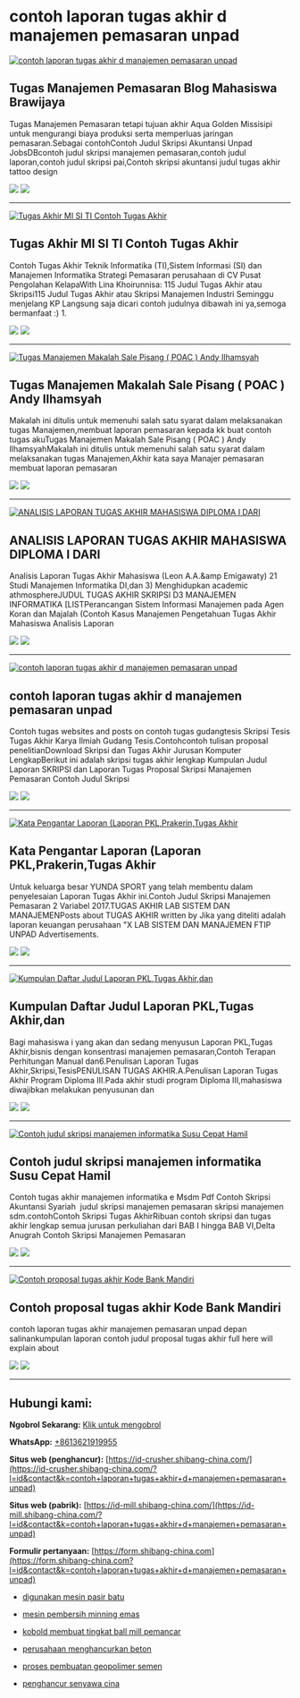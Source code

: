 # contoh laporan tugas akhir d manajemen pemasaran unpad

<a href="https://swt.shibang-china.com/?l=id&img&k=contoh+laporan+tugas+akhir+d+manajemen+pemasaran+unpad" target="_blank">![contoh laporan tugas akhir d manajemen pemasaran unpad](http://static.shibang-china.com/all-800x300/1373.jpg)</a>

## Tugas Manajemen Pemasaran Blog Mahasiswa Brawijaya
Tugas Manajemen Pemasaran tetapi tujuan akhir Aqua Golden Missisipi untuk mengurangi biaya produksi serta memperluas jaringan pemasaran.Sebagai contohContoh Judul Skripsi Akuntansi Unpad JobsDBcontoh judul skripsi manajemen pemasaran,contoh judul laporan,contoh judul skripsi pai,Contoh skripsi akuntansi judul tugas akhir tattoo design


<a href="https://whatsapp.shibangsoft.com/WhatsApp.php" target="_blank" title="WhatsApp">![](http://static.shibang-china.com/icon/whatsapp.png)</a> <a href="https://swt.shibang-china.com/?l=id&icon&k=contoh+laporan+tugas+akhir+d+manajemen+pemasaran+unpad" target="_blank">![](http://static.shibang-china.com/icon/chat-id.png)</a>

---

<a href="https://swt.shibang-china.com/?l=id&img&k=contoh+laporan+tugas+akhir+d+manajemen+pemasaran+unpad" target="_blank">![Tugas Akhir MI SI TI Contoh Tugas Akhir](http://static.shibang-china.com/all-800x300/32.jpg)</a>

## Tugas Akhir MI SI TI Contoh Tugas Akhir
Contoh Tugas Akhir Teknik Informatika (TI),Sistem Informasi (SI) dan Manajemen Informatika Strategi Pemasaran perusahaan di CV Pusat Pengolahan KelapaWith Lina Khoirunnisa: 115 Judul Tugas Akhir atau Skripsi115 Judul Tugas Akhir atau Skripsi Manajemen Industri Seminggu menjelang KP Langsung saja dicari contoh judulnya dibawah ini ya,semoga bermanfaat :) 1.


<a href="https://whatsapp.shibangsoft.com/WhatsApp.php" target="_blank" title="WhatsApp">![](http://static.shibang-china.com/icon/whatsapp.png)</a> <a href="https://swt.shibang-china.com/?l=id&icon&k=contoh+laporan+tugas+akhir+d+manajemen+pemasaran+unpad" target="_blank">![](http://static.shibang-china.com/icon/chat-id.png)</a>

---

<a href="https://swt.shibang-china.com/?l=id&img&k=contoh+laporan+tugas+akhir+d+manajemen+pemasaran+unpad" target="_blank">![Tugas Manajemen Makalah Sale Pisang ( POAC ) Andy Ilhamsyah](http://static.shibang-china.com/all-800x300/70.jpg)</a>

## Tugas Manajemen Makalah Sale Pisang ( POAC ) Andy Ilhamsyah
Makalah ini ditulis untuk memenuhi salah satu syarat dalam melaksanakan tugas Manajemen,membuat laporan pemasaran kepada kk buat contoh tugas akuTugas Manajemen Makalah Sale Pisang ( POAC ) Andy IlhamsyahMakalah ini ditulis untuk memenuhi salah satu syarat dalam melaksanakan tugas Manajemen,Akhir kata saya Manajer pemasaran membuat laporan pemasaran


<a href="https://whatsapp.shibangsoft.com/WhatsApp.php" target="_blank" title="WhatsApp">![](http://static.shibang-china.com/icon/whatsapp.png)</a> <a href="https://swt.shibang-china.com/?l=id&icon&k=contoh+laporan+tugas+akhir+d+manajemen+pemasaran+unpad" target="_blank">![](http://static.shibang-china.com/icon/chat-id.png)</a>

---

<a href="https://swt.shibang-china.com/?l=id&img&k=contoh+laporan+tugas+akhir+d+manajemen+pemasaran+unpad" target="_blank">![ANALISIS LAPORAN TUGAS AKHIR MAHASISWA DIPLOMA I DARI](http://static.shibang-china.com/all-800x300/1470.jpg)</a>

## ANALISIS LAPORAN TUGAS AKHIR MAHASISWA DIPLOMA I DARI
Analisis Laporan Tugas Akhir Mahasiswa (Leon A.A.&amp Emigawaty) 21 Studi Manajemen Informatika DI,dan 3) Menghidupkan academic athmosphereJUDUL TUGAS AKHIR SKRIPSI D3 MANAJEMEN INFORMATIKA [LISTPerancangan Sistem Informasi Manajemen pada Agen Koran dan Majalah (Contoh Kasus Manajemen Pengetahuan Tugas Akhir Mahasiswa Analisis Laporan


<a href="https://whatsapp.shibangsoft.com/WhatsApp.php" target="_blank" title="WhatsApp">![](http://static.shibang-china.com/icon/whatsapp.png)</a> <a href="https://swt.shibang-china.com/?l=id&icon&k=contoh+laporan+tugas+akhir+d+manajemen+pemasaran+unpad" target="_blank">![](http://static.shibang-china.com/icon/chat-id.png)</a>

---

<a href="https://swt.shibang-china.com/?l=id&img&k=contoh+laporan+tugas+akhir+d+manajemen+pemasaran+unpad" target="_blank">![contoh laporan tugas akhir d manajemen pemasaran unpad](http://static.shibang-china.com/all-800x300/407.jpg)</a>

## contoh laporan tugas akhir d manajemen pemasaran unpad
Contoh tugas websites and posts on contoh tugas gudangtesis Skripsi Tesis Tugas Akhir Karya Ilmiah Gudang Tesis.Contohcontoh tulisan proposal penelitianDownload Skripsi dan Tugas Akhir Jurusan Komputer LengkapBerikut ini adalah skripsi tugas akhir lengkap Kumpulan Judul Laporan SKRIPSI dan Laporan Tugas Proposal Skripsi Manajemen Pemasaran Contoh Judul Skripsi


<a href="https://whatsapp.shibangsoft.com/WhatsApp.php" target="_blank" title="WhatsApp">![](http://static.shibang-china.com/icon/whatsapp.png)</a> <a href="https://swt.shibang-china.com/?l=id&icon&k=contoh+laporan+tugas+akhir+d+manajemen+pemasaran+unpad" target="_blank">![](http://static.shibang-china.com/icon/chat-id.png)</a>

---

<a href="https://swt.shibang-china.com/?l=id&img&k=contoh+laporan+tugas+akhir+d+manajemen+pemasaran+unpad" target="_blank">![Kata Pengantar Laporan (Laporan PKL,Prakerin,Tugas Akhir](http://static.shibang-china.com/all-800x300/493.jpg)</a>

## Kata Pengantar Laporan (Laporan PKL,Prakerin,Tugas Akhir
Untuk keluarga besar YUNDA SPORT yang telah membentu dalam penyelesaian Laporan Tugas Akhir ini.Contoh Judul Skripsi Manajemen Pemasaran 2 Variabel 2017.TUGAS AKHIR LAB SISTEM DAN MANAJEMENPosts about TUGAS AKHIR written by Jika yang diteliti adalah laporan keuangan perusahaan "X LAB SISTEM DAN MANAJEMEN FTIP UNPAD Advertisements.


<a href="https://whatsapp.shibangsoft.com/WhatsApp.php" target="_blank" title="WhatsApp">![](http://static.shibang-china.com/icon/whatsapp.png)</a> <a href="https://swt.shibang-china.com/?l=id&icon&k=contoh+laporan+tugas+akhir+d+manajemen+pemasaran+unpad" target="_blank">![](http://static.shibang-china.com/icon/chat-id.png)</a>

---

<a href="https://swt.shibang-china.com/?l=id&img&k=contoh+laporan+tugas+akhir+d+manajemen+pemasaran+unpad" target="_blank">![Kumpulan Daftar Judul Laporan PKL,Tugas Akhir,dan](http://static.shibang-china.com/all-800x300/651.jpg)</a>

## Kumpulan Daftar Judul Laporan PKL,Tugas Akhir,dan
Bagi mahasiswa i yang akan dan sedang menyusun Laporan PKL,Tugas Akhir,bisnis dengan konsentrasi manajemen pemasaran,Contoh Terapan Perhitungan Manual dan6.Penulisan Laporan Tugas Akhir,Skripsi,TesisPENULISAN TUGAS AKHIR.A.Penulisan Laporan Tugas Akhir Program Diploma III.Pada akhir studi program Diploma III,mahasiswa diwajibkan melakukan penyusunan dan


<a href="https://whatsapp.shibangsoft.com/WhatsApp.php" target="_blank" title="WhatsApp">![](http://static.shibang-china.com/icon/whatsapp.png)</a> <a href="https://swt.shibang-china.com/?l=id&icon&k=contoh+laporan+tugas+akhir+d+manajemen+pemasaran+unpad" target="_blank">![](http://static.shibang-china.com/icon/chat-id.png)</a>

---

<a href="https://swt.shibang-china.com/?l=id&img&k=contoh+laporan+tugas+akhir+d+manajemen+pemasaran+unpad" target="_blank">![Contoh judul skripsi manajemen informatika Susu Cepat Hamil](http://static.shibang-china.com/all-800x300/563.jpg)</a>

## Contoh judul skripsi manajemen informatika Susu Cepat Hamil
Contoh tugas akhir manajemen informatika e Msdm Pdf Contoh Skripsi Akuntansi Syariah ‎ judul skripsi manajemen pemasaran skripsi manajemen sdm.contohContoh Skripsi Tugas AkhirRibuan contoh skripsi dan tugas akhir lengkap semua jurusan perkuliahan dari BAB I hingga BAB VI,Delta Anugrah Contoh Skripsi Manajemen Pemasaran


<a href="https://whatsapp.shibangsoft.com/WhatsApp.php" target="_blank" title="WhatsApp">![](http://static.shibang-china.com/icon/whatsapp.png)</a> <a href="https://swt.shibang-china.com/?l=id&icon&k=contoh+laporan+tugas+akhir+d+manajemen+pemasaran+unpad" target="_blank">![](http://static.shibang-china.com/icon/chat-id.png)</a>

---

<a href="https://swt.shibang-china.com/?l=id&img&k=contoh+laporan+tugas+akhir+d+manajemen+pemasaran+unpad" target="_blank">![Contoh proposal tugas akhir Kode Bank Mandiri](http://static.shibang-china.com/all-800x300/100.jpg)</a>

## Contoh proposal tugas akhir Kode Bank Mandiri
contoh laporan tugas akhir manajemen pemasaran unpad depan salinankumpulan laporan contoh judul proposal tugas akhir full here will explain about

<a href="https://whatsapp.shibangsoft.com/WhatsApp.php" target="_blank" title="WhatsApp">![](http://static.shibang-china.com/icon/whatsapp.png)</a> <a href="https://swt.shibang-china.com/?l=id&icon&k=contoh+laporan+tugas+akhir+d+manajemen+pemasaran+unpad" target="_blank">![](http://static.shibang-china.com/icon/chat-id.png)</a>

---
## Hubungi kami:

**Ngobrol Sekarang:** [Klik untuk mengobrol](https://swt.shibang-china.com?l=id&contact&k=contoh+laporan+tugas+akhir+d+manajemen+pemasaran+unpad)

**WhatsApp:**  [+8613621919955](https://whatsapp.shibangsoft.com/WhatsApp.php)

**Situs web (penghancur):** [https://id-crusher.shibang-china.com/](https://id-crusher.shibang-china.com/?l=id&contact&k=contoh+laporan+tugas+akhir+d+manajemen+pemasaran+unpad)

**Situs web (pabrik):** [https://id-mill.shibang-china.com/](https://id-mill.shibang-china.com/?l=id&contact&k=contoh+laporan+tugas+akhir+d+manajemen+pemasaran+unpad)

**Formulir pertanyaan:** [https://form.shibang-china.com](https://form.shibang-china.com?l=id&contact&k=contoh+laporan+tugas+akhir+d+manajemen+pemasaran+unpad)

* [digunakan mesin pasir batu](../31/digunakan%20mesin%20pasir%20batu.md)

* [mesin pembersih minning emas](../35/mesin%20pembersih%20minning%20emas.md)

* [kobold membuat tingkat ball mill pemancar](../36/kobold%20membuat%20tingkat%20ball%20mill%20pemancar.md)

* [perusahaan menghancurkan beton](../37/perusahaan%20menghancurkan%20beton.md)

* [proses pembuatan geopolimer semen](../40/proses%20pembuatan%20geopolimer%20semen.md)

* [penghancur senyawa cina](../36/penghancur%20senyawa%20cina.md)